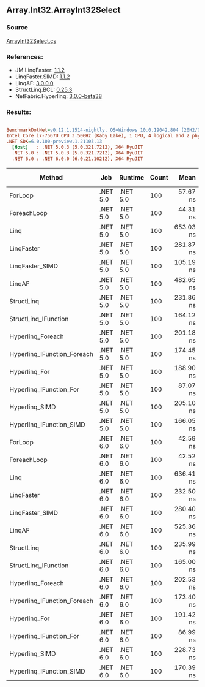 ﻿## Array.Int32.ArrayInt32Select

### Source
[ArrayInt32Select.cs](../LinqBenchmarks/Array/Int32/ArrayInt32Select.cs)

### References:
- JM.LinqFaster: [1.1.2](https://www.nuget.org/packages/JM.LinqFaster/1.1.2)
- LinqFaster.SIMD: [1.1.2](https://www.nuget.org/packages/LinqFaster.SIMD/1.0.3)
- LinqAF: [3.0.0.0](https://www.nuget.org/packages/LinqAF/3.0.0.0)
- StructLinq.BCL: [0.25.3](https://www.nuget.org/packages/StructLinq.BCL/0.25.3)
- NetFabric.Hyperlinq: [3.0.0-beta38](https://www.nuget.org/packages/NetFabric.Hyperlinq/3.0.0-beta38)

### Results:
``` ini

BenchmarkDotNet=v0.12.1.1514-nightly, OS=Windows 10.0.19042.804 (20H2/October2020Update)
Intel Core i7-7567U CPU 3.50GHz (Kaby Lake), 1 CPU, 4 logical and 2 physical cores
.NET SDK=6.0.100-preview.1.21103.13
  [Host]   : .NET 5.0.3 (5.0.321.7212), X64 RyuJIT
  .NET 5.0 : .NET 5.0.3 (5.0.321.7212), X64 RyuJIT
  .NET 6.0 : .NET 6.0.0 (6.0.21.10212), X64 RyuJIT


```
|                      Method |      Job |  Runtime | Count |      Mean |    Error |   StdDev | Ratio | RatioSD |  Gen 0 | Gen 1 | Gen 2 | Allocated |
|---------------------------- |--------- |--------- |------ |----------:|---------:|---------:|------:|--------:|-------:|------:|------:|----------:|
|                     ForLoop | .NET 5.0 | .NET 5.0 |   100 |  57.67 ns | 0.577 ns | 0.482 ns |  1.00 |    0.00 |      - |     - |     - |         - |
|                 ForeachLoop | .NET 5.0 | .NET 5.0 |   100 |  44.31 ns | 0.304 ns | 0.284 ns |  0.77 |    0.01 |      - |     - |     - |         - |
|                        Linq | .NET 5.0 | .NET 5.0 |   100 | 653.03 ns | 1.293 ns | 1.079 ns | 11.32 |    0.10 | 0.0229 |     - |     - |      48 B |
|                  LinqFaster | .NET 5.0 | .NET 5.0 |   100 | 281.87 ns | 1.374 ns | 1.218 ns |  4.89 |    0.05 | 0.2027 |     - |     - |     424 B |
|             LinqFaster_SIMD | .NET 5.0 | .NET 5.0 |   100 | 105.19 ns | 0.750 ns | 0.626 ns |  1.82 |    0.02 | 0.2027 |     - |     - |     424 B |
|                      LinqAF | .NET 5.0 | .NET 5.0 |   100 | 482.65 ns | 1.431 ns | 1.269 ns |  8.37 |    0.08 |      - |     - |     - |         - |
|                  StructLinq | .NET 5.0 | .NET 5.0 |   100 | 231.86 ns | 0.566 ns | 0.472 ns |  4.02 |    0.03 | 0.0153 |     - |     - |      32 B |
|        StructLinq_IFunction | .NET 5.0 | .NET 5.0 |   100 | 164.12 ns | 0.393 ns | 0.307 ns |  2.85 |    0.03 |      - |     - |     - |         - |
|           Hyperlinq_Foreach | .NET 5.0 | .NET 5.0 |   100 | 201.18 ns | 0.380 ns | 0.355 ns |  3.49 |    0.03 |      - |     - |     - |         - |
| Hyperlinq_IFunction_Foreach | .NET 5.0 | .NET 5.0 |   100 | 174.45 ns | 0.473 ns | 0.419 ns |  3.03 |    0.02 |      - |     - |     - |         - |
|               Hyperlinq_For | .NET 5.0 | .NET 5.0 |   100 | 188.90 ns | 1.005 ns | 0.891 ns |  3.28 |    0.04 |      - |     - |     - |         - |
|     Hyperlinq_IFunction_For | .NET 5.0 | .NET 5.0 |   100 |  87.07 ns | 0.204 ns | 0.181 ns |  1.51 |    0.01 |      - |     - |     - |         - |
|              Hyperlinq_SIMD | .NET 5.0 | .NET 5.0 |   100 | 205.10 ns | 0.726 ns | 0.644 ns |  3.56 |    0.03 |      - |     - |     - |         - |
|    Hyperlinq_IFunction_SIMD | .NET 5.0 | .NET 5.0 |   100 | 166.05 ns | 0.775 ns | 0.687 ns |  2.88 |    0.03 |      - |     - |     - |         - |
|                     ForLoop | .NET 6.0 | .NET 6.0 |   100 |  42.59 ns | 0.131 ns | 0.122 ns |  0.74 |    0.01 |      - |     - |     - |         - |
|                 ForeachLoop | .NET 6.0 | .NET 6.0 |   100 |  42.52 ns | 0.121 ns | 0.113 ns |  0.74 |    0.01 |      - |     - |     - |         - |
|                        Linq | .NET 6.0 | .NET 6.0 |   100 | 636.41 ns | 3.494 ns | 2.917 ns | 11.04 |    0.08 | 0.0229 |     - |     - |      48 B |
|                  LinqFaster | .NET 6.0 | .NET 6.0 |   100 | 232.50 ns | 0.766 ns | 0.679 ns |  4.03 |    0.04 | 0.2027 |     - |     - |     424 B |
|             LinqFaster_SIMD | .NET 6.0 | .NET 6.0 |   100 | 280.40 ns | 1.439 ns | 1.346 ns |  4.86 |    0.05 | 0.2027 |     - |     - |     424 B |
|                      LinqAF | .NET 6.0 | .NET 6.0 |   100 | 525.36 ns | 4.615 ns | 4.091 ns |  9.11 |    0.12 |      - |     - |     - |         - |
|                  StructLinq | .NET 6.0 | .NET 6.0 |   100 | 235.99 ns | 1.331 ns | 1.040 ns |  4.09 |    0.03 | 0.0153 |     - |     - |      32 B |
|        StructLinq_IFunction | .NET 6.0 | .NET 6.0 |   100 | 165.00 ns | 0.837 ns | 0.783 ns |  2.86 |    0.03 |      - |     - |     - |         - |
|           Hyperlinq_Foreach | .NET 6.0 | .NET 6.0 |   100 | 202.53 ns | 0.977 ns | 0.816 ns |  3.51 |    0.03 |      - |     - |     - |         - |
| Hyperlinq_IFunction_Foreach | .NET 6.0 | .NET 6.0 |   100 | 173.40 ns | 0.299 ns | 0.265 ns |  3.01 |    0.03 |      - |     - |     - |         - |
|               Hyperlinq_For | .NET 6.0 | .NET 6.0 |   100 | 191.42 ns | 0.385 ns | 0.360 ns |  3.32 |    0.03 |      - |     - |     - |         - |
|     Hyperlinq_IFunction_For | .NET 6.0 | .NET 6.0 |   100 |  86.99 ns | 0.180 ns | 0.150 ns |  1.51 |    0.01 |      - |     - |     - |         - |
|              Hyperlinq_SIMD | .NET 6.0 | .NET 6.0 |   100 | 228.73 ns | 0.525 ns | 0.465 ns |  3.97 |    0.04 |      - |     - |     - |         - |
|    Hyperlinq_IFunction_SIMD | .NET 6.0 | .NET 6.0 |   100 | 170.39 ns | 0.156 ns | 0.122 ns |  2.96 |    0.02 |      - |     - |     - |         - |
